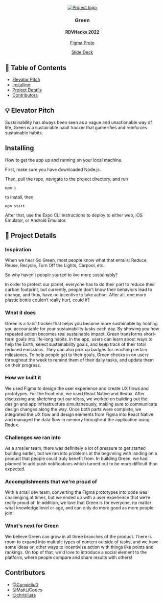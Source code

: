  <p align="center">
  <a href="" rel="noopener">
 <img src="https://i.imgur.com/WYFBtXt.png" alt="Project logo"></a>
</p>
<h3 align="center">Green</h3>
<h4 align="center">RDVHacks 2022</h4>
<a href="https://www.figma.com/proto/zoH1DUirFBt1Bo9tfR3FMI/RDV-Hacks?node-id=7%3A349&scaling=scale-down&page-id=7%3A348&starting-point-node-id=7%3A363"><p align="center">Figma Proto</p></a>
<a href="https://docs.google.com/presentation/d/1UV758y6f7dKwgob_nGMAAjQ7DvuUSKl_biPgebw42co/edit?usp=sharing"><p align="center">Slide Deck</p></a>

## 📝 Table of Contents
- [Elevator Pitch](#problem_statement)
- [Installing](#getting_started)
- [Project Details](#idea)
- [Contributors](#contrib)


## 💡 Elevator Pitch <a name = "problem_statement"></a>
Sustainability has always been seen as a vague and unactionable way of life, Green is a sustainable habit tracker that game-ifies and reinforces sustainable habits.

## Installing <a name="getting_started"></a>

How to get the app up and running on your local machine.

First, make sure you have downloaded Node.js.

Then, pull the repo, navigate to the project directory, and run
```
npm i
```

to install, then

```
npm start
```
After that, use the Expo CLI instructions to deploy to either web, iOS Emulator, or Android Emulator.

## 📝 Project Details <a name = "idea"></a>

### Inspiration
When we hear Go Green, most people know what that entails: Reduce, Reuse, Recycle, Turn Off the Lights, Carpool, etc.

So why haven’t people started to live more sustainably? 

In order to protect our planet, everyone has to do their part to reduce their carbon footprint, but currently, people don’t know their behaviors lead to change, and thus, have no incentive to take action. After all, one more plastic bottle couldn’t really hurt, could it?

### What it does
Green is a habit tracker that helps you become more sustainable by holding you accountable for your sustainability tasks each day. By showing you how repeated action becomes real sustainable impact, Green transforms short-term goals into life-long habits. In the app, users can learn about ways to help the Earth, select sustainability goals, and keep track of their total reduced emissions. They can also pick up badges for reaching certain milestones. To help people get to their goals, Green checks in on users throughout the week to remind them of their daily tasks, and update them on their progress.

### How we built it
We used Figma to design the user experience and create UX flows and prototypes. For the front end, we used React Native and Redux. After discussing and sketching out our ideas, we worked on building out the design and app infrastructure simultaneously, making sure to communicate design changes along the way. Once both parts were complete, we integrated the UX flow and design elements from Figma into React Native and managed the data flow in memory throughout the application using Redux.

### Challenges we ran into
As a smaller team, there was definitely a lot of pressure to get started building earlier, but we ran into problems at the beginning with landing on a product that people could truly benefit from. In building Green, we had planned to add push notifications which turned out to be more difficult than expected. 

### Accomplishments that we're proud of
With a small dev team, converting the Figma prototypes into code was challenging at times, but we ended up with a user experience that we’re really proud of. In addition, we love that Green is for everyone, no matter what knowledge level or age, and can only do more good as more people join!

### What's next for Green
We believe Green can grow in all three branches of the product. There is room to expand into multiple types of content outside of tasks, and we have some ideas on other ways to incentivize action with things like points and rankings. On top of that, we'd love to introduce a social element to the platform, where people compare and share results with others!

## Contributors <a name="contrib"></a>
- [@Connieliu0](https://github.com/connieliu0)
- [@MattLiCodes](https://github.com/mattlicodes)
- [@chrisliusa](https://github.com/chrisliusa)




